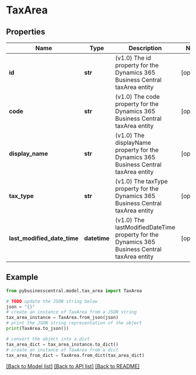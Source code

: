 # TaxArea


## Properties

Name | Type | Description | Notes
------------ | ------------- | ------------- | -------------
**id** | **str** | (v1.0) The id property for the Dynamics 365 Business Central taxArea entity | [optional] 
**code** | **str** | (v1.0) The code property for the Dynamics 365 Business Central taxArea entity | [optional] 
**display_name** | **str** | (v1.0) The displayName property for the Dynamics 365 Business Central taxArea entity | [optional] 
**tax_type** | **str** | (v1.0) The taxType property for the Dynamics 365 Business Central taxArea entity | [optional] 
**last_modified_date_time** | **datetime** | (v1.0) The lastModifiedDateTime property for the Dynamics 365 Business Central taxArea entity | [optional] 

## Example

```python
from pybusinesscentral.model.tax_area import TaxArea

# TODO update the JSON string below
json = "{}"
# create an instance of TaxArea from a JSON string
tax_area_instance = TaxArea.from_json(json)
# print the JSON string representation of the object
print(TaxArea.to_json())

# convert the object into a dict
tax_area_dict = tax_area_instance.to_dict()
# create an instance of TaxArea from a dict
tax_area_from_dict = TaxArea.from_dict(tax_area_dict)
```
[[Back to Model list]](../README.md#documentation-for-models) [[Back to API list]](../README.md#documentation-for-api-endpoints) [[Back to README]](../README.md)


